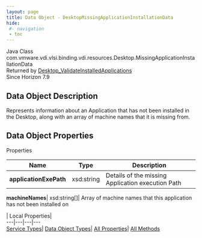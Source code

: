 ```yaml
---
layout: page
title: Data Object - DesktopMissingApplicationInstallationData
hide:
 #- navigation
 - toc
---
```






Java Class
    com.vmware.vdi.vlsi.binding.vdi.resources.Desktop.MissingApplicationInstallationData  
Returned by
     [Desktop_ValidateInstalledApplications](vdi.resources.Desktop.md#validateInstalledApplications)  
Since 
    Horizon 7.9

## Data Object Description 

Represents information about an Application that has not been installed in the Desktop, along with an array of machine names that it is missing from. 

## Data Object Properties

Properties

Name |  Type |  Description   
---|---|---  
**applicationExePath**|  xsd:string|  Details of the missing Application execution Path   
  
**machineNames**|  xsd:string[]|  Array of machine names that this application has not been installed on   
  
  
  
 | Local Properties|   
---|---|---|---  
[Service Types](index-mo_types.md)| [Data Object Types](index-do_types.md)| [All Properties](index-properties.md)| [All Methods](index-methods.md)  
  
  

